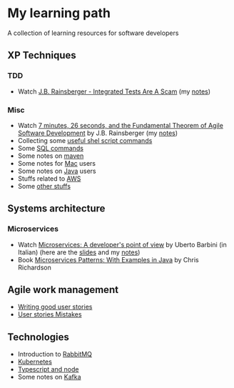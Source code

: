 # My learning path 
A collection of learning resources for software developers

## XP Techniques
### TDD
* Watch [J.B. Rainsberger - Integrated Tests Are A Scam](http://vimeo.com/80533536) (my [notes](tdd/RainsbergerIntegratedTest.md))

### Misc
* Watch [7 minutes, 26 seconds, and the Fundamental Theorem of Agile Software Development](https://www.youtube.com/watch?v=WSes_PexXcA) by J.B. Rainsberger (my [notes](misc/7minutesRasberger.md))
* Collecting some [useful shel script commands](misc/shell.md)
* Some [SQL commands](misc/sql.md)
* Some notes on [maven](misc/maven.md)
* Some notes for [Mac](misc/mac.md) users
* Some notes on [Java](misc/java.md) users
* Stuffs related to [AWS](misc/aws.md)
* Some [other stuffs](misc/misc.md)

## Systems architecture
### Microservices
* Watch [Microservices: A developer's point of view](https://youtu.be/2uWvRFO0vW8) by Uberto Barbini (in Italian) (here are the [slides](https://speakerdeck.com/ramtop/microservices-from-the-trenches) and my [notes](microservices/barbiniMicroservices.md))
* Book [Microservices Patterns: With Examples in Java](https://www.amazon.it/Microservices-Patterns-Examples-Chris-Richardson/dp/1617294543/) by Chris Richardson

## Agile work management
* [Writing good user stories](https://dev.to/rammina/the-art-of-writing-agile-user-stories-17o9)
* [User stories Mistakes](https://www.romanpichler.com/blog/5-common-user-story-mistakes/)

## Technologies
* Introduction to [RabbitMQ](https://github.com/f-lombardo/learning.git)
* [Kubernetes](k8/k8.md)
* [Typescript and node](languages/node.md)
* Some notes on [Kafka](misc/kafka.md)
